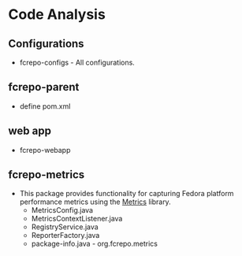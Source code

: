 # Code Analysis
## Configurations
- fcrepo-configs - All configurations.
##  fcrepo-parent
- define pom.xml 
## web app
-	fcrepo-webapp
## fcrepo-metrics
- This package provides functionality for capturing Fedora platform performance metrics using the [Metrics](http://metrics.codahale.com) library.
  - MetricsConfig.java 	
  - MetricsContextListener.java 	
  - RegistryService.java 	
  - ReporterFactory.java 	
  - package-info.java - org.fcrepo.metrics
